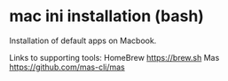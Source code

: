 # mac ini installation (bash)

Installation of default apps on Macbook.

Links to supporting tools:
HomeBrew https://brew.sh
Mas https://github.com/mas-cli/mas
